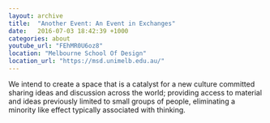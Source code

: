 ```yaml
---
layout: archive
title:  "Another Event: An Event in Exchanges"
date:   2016-07-03 18:42:39 +1000
categories: about
youtube_url: "FEhMR0U6oz8"
location: "Melbourne School Of Design"
location_url: "https://msd.unimelb.edu.au/"
---
```


We intend to create a space that is a catalyst for a new culture committed sharing ideas and discussion across the world; providing access to material and ideas previously limited to small groups of people, eliminating a minority like effect typically associated with thinking.
